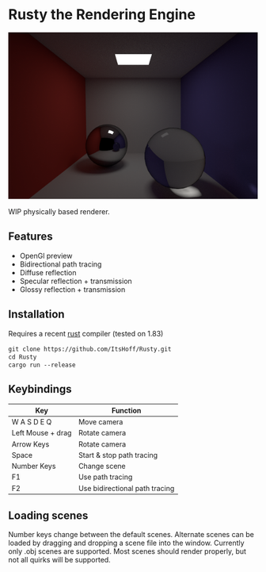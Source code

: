 # Rusty the Rendering Engine

![Example render](example_render.png)

WIP physically based renderer.

## Features

- OpenGl preview
- Bidirectional path tracing
- Diffuse reflection
- Specular reflection + transmission
- Glossy reflection + transmission

## Installation

Requires a recent [rust](https://www.rust-lang.org/en-US/install.html) compiler (tested on 1.83)
```
git clone https://github.com/ItsHoff/Rusty.git
cd Rusty
cargo run --release
```

## Keybindings
| Key | Function |
|-----|----------|
| W A S D E Q | Move camera |
| Left Mouse + drag | Rotate camera |
| Arrow Keys | Rotate camera |
| Space | Start & stop path tracing |
| Number Keys | Change scene |
| F1 | Use path tracing |
| F2 | Use bidirectional path tracing |

## Loading scenes
Number keys change between the default scenes. Alternate scenes can be loaded by dragging and dropping a scene file into the window. Currently only .obj scenes are supported. Most scenes should render properly, but not all quirks will be supported.
